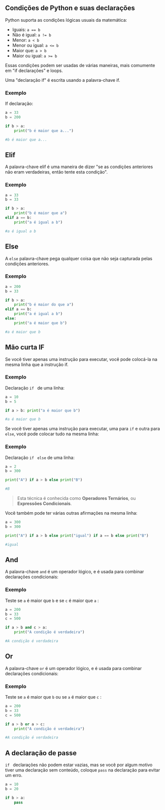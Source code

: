 ## Condições de Python e suas  declarações

Python suporta as condições lógicas usuais da matemática:

- Iguais: `a == b`
- Não é igual: `a != b`
- Menor: `a < b`
- Menor ou igual:  `a <= b`
- Maior que: `a > b`
- Maior ou igual: `a >= b`

Essas condições podem ser usadas de várias maneiras, mais comumente em "if declarações" e loops.

Uma "declaração if" é escrita usando a palavra-chave if.

### Exemplo

If declaração:

```python
a = 33
b = 200

if b > a:
    print("b é maior que a...")

#b é maior que a...    
```

## Elif

A palavra-chave elif é uma maneira de dizer "se as condições anteriores não eram verdadeiras, então tente esta condição".

### Exemplo

```python
a = 33
b = 33

if b > a:
    print("b é maior que a")
elif a == b:
    print("a é igual a b")    

#a é igual a b    
```

## Else

A `else` palavra-chave pega qualquer coisa que não seja capturada pelas condições anteriores.

### Exemplo

```python
a = 200
b = 33

if b > a:
    print("b é maior do que a")
elif a == b:
    print("a é igual a b")
else:
    print("a é maior que b")        

#a é maior que b    
```

## Mão curta IF

Se você tiver apenas uma instrução para executar, você pode colocá-la na mesma linha que a instrução if.

### Exemplo

Declaração `if ` de uma linha:

```python
a = 10
b = 5

if a > b: print("a é maior que b")

#a é maior que b
```

Se você tiver apenas uma instrução para executar, uma para `if` e outra para `else`, você pode colocar tudo na mesma linha:

### Exemplo

Declaração `if ` `else` de uma linha:

```python
a = 2
b = 300

print("A") if a > b else print("B")

#B
```

> Esta técnica é conhecida como **Operadores Ternários**, ou **Expressões Condicionais**.

Você também pode ter várias outras afirmações na mesma linha:

```python
a = 300
b = 300

print("A") if a > b else print("igual") if a == b else print("B")

#igual
```

## And

A palavra-chave `and` é um operador lógico, e é usada para combinar declarações condicionais:

### Exemplo

Teste se `a` é maior que `b` e se `c` é maior que `a` :

```python
a = 200
b = 33
c = 500

if a > b and c > a:
    print("A condição é verdadeira")

#A condição é verdadeira    
```

## Or

A palavra-chave `or` é um operador lógico, e é usada para combinar declarações condicionais:

### Exemplo

Teste se `a` é maior que `b` ou se `a` é maior que `c` :

```python
a = 200
b = 33
c = 500

if a > b or a > c:
    print("A condição é verdadeira")

#A condição é verdadeira    
```

## A declaração de passe

`if ` declarações não podem estar vazias, mas se você por algum motivo tiver uma declaração sem conteúdo, coloque `pass` na declaração para evitar um erro.

```python
a = 10
b = 20

if b > a:
    pass
```

